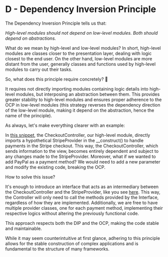 # D - Dependency Inversion Principle

The Dependency Inversion Principle tells us that:

_High-level modules should not depend on low-level modules. Both should depend on abstractions._

What do we mean by high-level and low-level modules? In short, high-level modules are classes closer to the presentation layer, dealing with logic closest to the end user. On the other hand, low-level modules are more distant from the user, generally classes and functions used by high-level modules to carry out their tasks.

So, what does this principle require concretely? 🤔

It requires not directly importing modules containing logic details into high-level modules, but interposing an abstraction between them. This provides greater stability to high-level modules and ensures proper adherence to the OCP in low-level modules (this strategy reverses the dependency direction of the low-level module, making it depend on the abstraction, hence the name of the principle).

As always, let's make everything clearer with an example:

In [this snippet](./DIP1.php), the CheckoutController, our high-level module, directly imports a hypothetical StripeProvider in the __construct() to handle payments in the Stripe checkout. This way, the CheckoutController, which sends information to the view, becomes entirely dependent and subject to any changes made to the StripeProvider. Moreover, what if we wanted to add PayPal as a payment method? We would need to add a new parameter and modify the existing code, breaking the OCP.

How to solve this issue?

It's enough to introduce an interface that acts as an intermediary between the CheckoutController and the StripeProvider, like you see [here](./DIP2.php). This way, the Controller will only need to call the methods provided by the Interface, regardless of how they are implemented. Additionally, we are free to have multiple provider classes, one for each payment method, implementing their respective logics without altering the previously functional code.

This approach respects both the DIP and the OCP, making the code stable and maintainable.

While it may seem counterintuitive at first glance, adhering to this principle allows for the stable construction of complex applications and is fundamental to the structure of many frameworks.